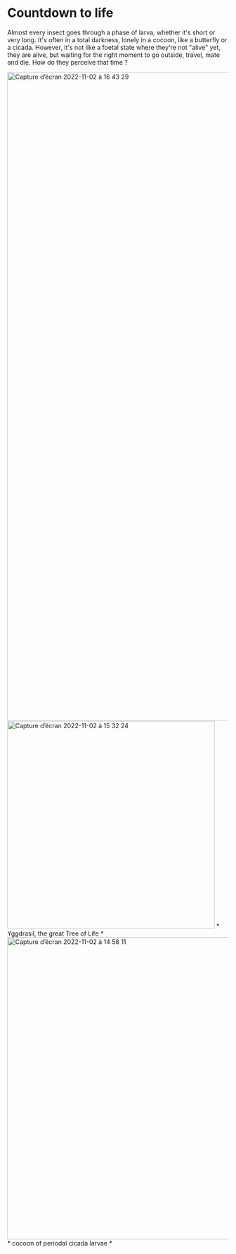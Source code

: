 # Countdown to life

Almost every insect goes through a phase of larva, whether it's short or very long. It's often in a total darkness, lonely in a cocoon, like a butterfly or a cicada. However, it's not like a foetal state where they're not "alive" yet, they are alive, but waiting for the right moment to go outside, travel, mate and die. How do they perceive that time ? 

<img width="1477" alt="Capture d’écran 2022-11-02 à 16 43 29" src="https://user-images.githubusercontent.com/116265979/199535264-9ccf0380-1c63-4dd1-a4f8-287d82092cec.png">


<img width="472" alt="Capture d’écran 2022-11-02 à 15 32 24" src="https://user-images.githubusercontent.com/116265979/199535340-e400fc07-d6a2-4a20-9f93-5f1650835e77.png">
* Yggdrasil, the great Tree of Life *


<img width="688" alt="Capture d’écran 2022-11-02 à 14 58 11" src="https://user-images.githubusercontent.com/116265979/199535453-2e147148-4151-423d-9fc5-43b6be149965.png">
* cocoon of periodal cicada larvae *

